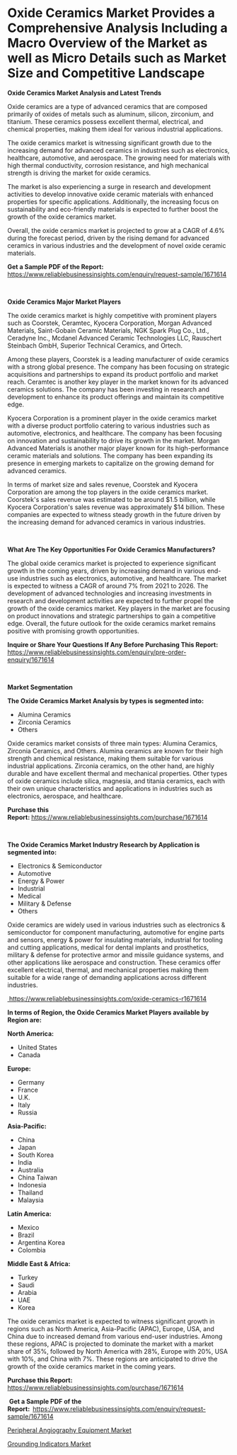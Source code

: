 <p><h1>Oxide Ceramics Market Provides a Comprehensive Analysis Including a Macro Overview of the Market as well as Micro Details such as Market Size and Competitive Landscape</h1></p><p><strong>Oxide Ceramics Market Analysis and Latest Trends</strong></p>
<p><p>Oxide ceramics are a type of advanced ceramics that are composed primarily of oxides of metals such as aluminum, silicon, zirconium, and titanium. These ceramics possess excellent thermal, electrical, and chemical properties, making them ideal for various industrial applications.</p><p>The oxide ceramics market is witnessing significant growth due to the increasing demand for advanced ceramics in industries such as electronics, healthcare, automotive, and aerospace. The growing need for materials with high thermal conductivity, corrosion resistance, and high mechanical strength is driving the market for oxide ceramics.</p><p>The market is also experiencing a surge in research and development activities to develop innovative oxide ceramic materials with enhanced properties for specific applications. Additionally, the increasing focus on sustainability and eco-friendly materials is expected to further boost the growth of the oxide ceramics market.</p><p>Overall, the oxide ceramics market is projected to grow at a CAGR of 4.6% during the forecast period, driven by the rising demand for advanced ceramics in various industries and the development of novel oxide ceramic materials.</p></p>
<p><strong>Get a Sample PDF of the Report:&nbsp;</strong> <a href="https://www.reliablebusinessinsights.com/enquiry/request-sample/1671614">https://www.reliablebusinessinsights.com/enquiry/request-sample/1671614</a></p>
<p>&nbsp;</p>
<p><strong>Oxide Ceramics Major Market Players</strong></p>
<p><p>The oxide ceramics market is highly competitive with prominent players such as Coorstek, Ceramtec, Kyocera Corporation, Morgan Advanced Materials, Saint-Gobain Ceramic Materials, NGK Spark Plug Co., Ltd., Ceradyne Inc., Mcdanel Advanced Ceramic Technologies LLC, Rauschert Steinbach GmbH, Superior Technical Ceramics, and Ortech.</p><p>Among these players, Coorstek is a leading manufacturer of oxide ceramics with a strong global presence. The company has been focusing on strategic acquisitions and partnerships to expand its product portfolio and market reach. Ceramtec is another key player in the market known for its advanced ceramics solutions. The company has been investing in research and development to enhance its product offerings and maintain its competitive edge.</p><p>Kyocera Corporation is a prominent player in the oxide ceramics market with a diverse product portfolio catering to various industries such as automotive, electronics, and healthcare. The company has been focusing on innovation and sustainability to drive its growth in the market. Morgan Advanced Materials is another major player known for its high-performance ceramic materials and solutions. The company has been expanding its presence in emerging markets to capitalize on the growing demand for advanced ceramics.</p><p>In terms of market size and sales revenue, Coorstek and Kyocera Corporation are among the top players in the oxide ceramics market. Coorstek's sales revenue was estimated to be around $1.5 billion, while Kyocera Corporation's sales revenue was approximately $14 billion. These companies are expected to witness steady growth in the future driven by the increasing demand for advanced ceramics in various industries.</p></p>
<p>&nbsp;</p>
<p><strong>What Are The Key Opportunities For Oxide Ceramics Manufacturers?</strong></p>
<p><p>The global oxide ceramics market is projected to experience significant growth in the coming years, driven by increasing demand in various end-use industries such as electronics, automotive, and healthcare. The market is expected to witness a CAGR of around 7% from 2021 to 2026. The development of advanced technologies and increasing investments in research and development activities are expected to further propel the growth of the oxide ceramics market. Key players in the market are focusing on product innovations and strategic partnerships to gain a competitive edge. Overall, the future outlook for the oxide ceramics market remains positive with promising growth opportunities.</p></p>
<p><strong>Inquire or Share Your Questions If Any Before Purchasing This Report:</strong> <a href="https://www.reliablebusinessinsights.com/enquiry/pre-order-enquiry/1671614">https://www.reliablebusinessinsights.com/enquiry/pre-order-enquiry/1671614</a></p>
<p>&nbsp;</p>
<p><strong>Market Segmentation</strong></p>
<p><strong>The Oxide Ceramics Market Analysis by types is segmented into:</strong></p>
<p><ul><li>Alumina Ceramics</li><li>Zirconia Ceramics</li><li>Others</li></ul></p>
<p><p>Oxide ceramics market consists of three main types: Alumina Ceramics, Zirconia Ceramics, and Others. Alumina ceramics are known for their high strength and chemical resistance, making them suitable for various industrial applications. Zirconia ceramics, on the other hand, are highly durable and have excellent thermal and mechanical properties. Other types of oxide ceramics include silica, magnesia, and titania ceramics, each with their own unique characteristics and applications in industries such as electronics, aerospace, and healthcare.</p></p>
<p><strong>Purchase this Report:&nbsp;</strong><a href="https://www.reliablebusinessinsights.com/purchase/1671614">https://www.reliablebusinessinsights.com/purchase/1671614</a></p>
<p>&nbsp;</p>
<p><strong>The Oxide Ceramics Market Industry Research by Application is segmented into:</strong></p>
<p><ul><li>Electronics & Semiconductor</li><li>Automotive</li><li>Energy & Power</li><li>Industrial</li><li>Medical</li><li>Military & Defense</li><li>Others</li></ul></p>
<p><p>Oxide ceramics are widely used in various industries such as electronics & semiconductor for component manufacturing, automotive for engine parts and sensors, energy & power for insulating materials, industrial for tooling and cutting applications, medical for dental implants and prosthetics, military & defense for protective armor and missile guidance systems, and other applications like aerospace and construction. These ceramics offer excellent electrical, thermal, and mechanical properties making them suitable for a wide range of demanding applications across different industries.</p></p>
<p><a href="https://www.reliablebusinessinsights.com/oxide-ceramics-r1671614">&nbsp;https://www.reliablebusinessinsights.com/oxide-ceramics-r1671614</a></p>
<p><strong>In terms of Region, the Oxide Ceramics Market Players available by Region are:</strong></p>
<p>
    <p> <strong> North America: </strong>
        <ul>
            <li>United States</li>
            <li>Canada</li>
        </ul>
        </p> 
    <p> <strong> Europe: </strong>
        <ul>
            <li>Germany</li>
            <li>France</li>
            <li>U.K.</li>
            <li>Italy</li>
            <li>Russia</li>
        </ul>
        </p> 
    <p> <strong> Asia-Pacific: </strong>
        <ul>
            <li>China</li>
            <li>Japan</li>
            <li>South Korea</li>
            <li>India</li>
            <li>Australia</li>
            <li>China Taiwan</li>
            <li>Indonesia</li>
            <li>Thailand</li>
            <li>Malaysia</li>
        </ul>
        </p> 
    <p> <strong> Latin America: </strong>
        <ul>
            <li>Mexico</li>
            <li>Brazil</li>
            <li>Argentina Korea</li>
            <li>Colombia</li>
        </ul>
        </p> 
    <p> <strong> Middle East & Africa: </strong>
        <ul>
            <li>Turkey</li>
            <li>Saudi</li>
            <li>Arabia</li>
            <li>UAE</li>
            <li>Korea</li>
        </ul>
    </p>
    </p>
<p><p>The oxide ceramics market is expected to witness significant growth in regions such as North America, Asia-Pacific (APAC), Europe, USA, and China due to increased demand from various end-user industries. Among these regions, APAC is projected to dominate the market with a market share of 35%, followed by North America with 28%, Europe with 20%, USA with 10%, and China with 7%. These regions are anticipated to drive the growth of the oxide ceramics market in the coming years.</p></p>
<p><strong>Purchase this Report: </strong><a href="https://www.reliablebusinessinsights.com/purchase/1671614">https://www.reliablebusinessinsights.com/purchase/1671614</a></p>
<p>&nbsp;<strong>Get a Sample PDF of the Report:&nbsp;&nbsp;</strong><a href="https://www.reliablebusinessinsights.com/enquiry/request-sample/1671614">https://www.reliablebusinessinsights.com/enquiry/request-sample/1671614</a></p>
<p><strong></strong></p>
<p><p><a href="https://view.publitas.com/reportprime-1/peripheral-angiography-equipment-market-outlook-and-forecast-from-2024-to-2031/">Peripheral Angiography Equipment Market</a></p><p><a href="https://issuu.com/reportprime-2/docs/grounding-indicators-market-size-2030.pptx">Grounding Indicators Market</a></p></p>